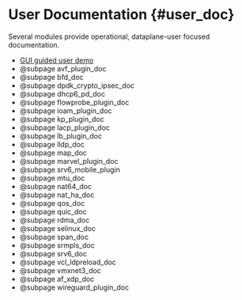 User Documentation    {#user_doc}
==================

Several modules provide operational, dataplane-user focused documentation.

- [GUI guided user demo](https://wiki.fd.io/view/VPP_Sandbox/vpp-userdemo)
- @subpage avf_plugin_doc
- @subpage bfd_doc
- @subpage dpdk_crypto_ipsec_doc
- @subpage dhcp6_pd_doc
- @subpage flowprobe_plugin_doc
- @subpage ioam_plugin_doc
- @subpage kp_plugin_doc
- @subpage lacp_plugin_doc
- @subpage lb_plugin_doc
- @subpage lldp_doc
- @subpage map_doc
- @subpage marvel_plugin_doc
- @subpage srv6_mobile_plugin
- @subpage mtu_doc
- @subpage nat64_doc
- @subpage nat_ha_doc
- @subpage qos_doc
- @subpage quic_doc
- @subpage rdma_doc
- @subpage selinux_doc
- @subpage span_doc
- @subpage srmpls_doc
- @subpage srv6_doc
- @subpage vcl_ldpreload_doc
- @subpage vmxnet3_doc
- @subpage af_xdp_doc
- @subpage wireguard_plugin_doc
